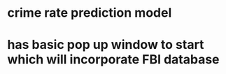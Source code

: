 # crime rate prediction model 
# has basic pop up window to start which will incorporate FBI database 
